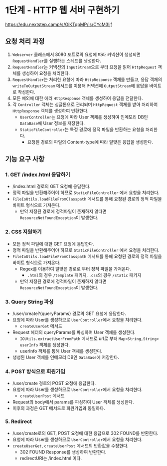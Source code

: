 [//]: # (# 웹 애플리케이션 서버)

[//]: # (## 진행 방법)

[//]: # (* 웹 애플리케이션 서버 요구사항을 파악한다.)

[//]: # (* 요구사항에 대한 구현을 완료한 후 자신의 github 아이디에 해당하는 브랜치에 Pull Request&#40;이하 PR&#41;를 통해 코드 리뷰 요청을 한다.)

[//]: # (* 코드 리뷰 피드백에 대한 개선 작업을 하고 다시 PUSH한다.)

[//]: # (* 모든 피드백을 완료하면 다음 단계를 도전하고 앞의 과정을 반복한다.)

[//]: # ()

[//]: # (## 온라인 코드 리뷰 과정)

[//]: # (* [텍스트와 이미지로 살펴보는 온라인 코드 리뷰 과정]&#40;https://github.com/next-step/nextstep-docs/tree/master/codereview&#41;)

[//]: # ()

# 1단계 - HTTP 웹 서버 구현하기

https://edu.nextstep.camp/s/GiKTqpMP/ls/CYcM3ljf

## 요청 처리 과정

1. `Webserver` 클래스에서 8080 포트로의 요청에 따라 커넥션이 생성되면 `RequestHandler`를 실행하는 스레드를 생성한다.
2. `RequestHandler`는 커넥션의 `InputStream`으로 부터 요청을 읽어 `HttpRequest` 객체를 생성하여 요청을 처리한다.
3. `RequestHandler`는 처리한 요청에 따라 `HttpResponse` 객체를 만들고, 응답 객체의 `writeToOutputStream` 메서드를 이용해 커넥션에 `OutputStream`에 응답을
   바이트로 작성한다.
4. 모든 예외에 대한 에러 `HttpResponse` 객체를 생성하여 응답을 전달한다.
5. 각 `Controller` 객체는 싱글톤으로 관리되며 `HttpRequest` 객체를 받아 처리하여 `HttpResponse` 객체를 생성하여 반환한다.
    - `UserController`는 요청에 따라 User 객체를 생성하여 인메모리 DB인 `DataBase`에 User 정보를 저장한다.
    - `StaticFileController`는 특정 경로에 정적 파일을 반환하는 요청을 처리한다.
        - 요청된 경로의 파일의 Content-type에 따라 알맞은 응답을 생성한다.

## 기능 요구 사항

### 1. GET /index.html 응답하기

- /index.html 경로의 GET 요청에 응답한다.
- 정적 파일을 반환해주어야 하므로 `StaticFileController` 에서 요청을 처리한다.
- `FileIoUtils.loadFileFromClasspath` 메서드를 통해 요청된 경로의 정적 파일을 바이트 형식으로 가져온다.
    - 만약 지정된 경로에 정적파일이 존재하지 않다면 `ResourceNotFoundException`이 발생한다.

### 2. CSS 지원하기

- 모든 정적 파일에 대한 GET 요청에 응답한다.
- 정적 파일을 반환해주어야 하므로 `StaticFileController` 에서 요청을 처리한다.
- `FileIoUtils.loadFileFromClasspath` 메서드를 통해 요청된 경로의 정적 파일을 바이트 형식으로 가져온다.
    - Regex를 이용하여 알맞은 경로로 부터 정적 파일을 가져온다.
        - `.html`의 경우 `/template` 패키지, `.css`의 경우 `/static` 패키지
    - 만약 지정된 경로에 정적파일이 존재하지 않다면 `ResourceNotFoundException`이 발생한다.

### 3. Query String 파싱

- /user/create?{queryParams} 경로의 GET 요청에 응답한다.
- 요청에 따라 User를 생성하므로 `UserController`에서 요청을 처리한다.
    - `createUserGet` 메서드
- Request 헤더의 queryParams를 파싱하여 User 객체를 생성한다.
    - `IOUtils.extractUserFromPath` 메서드로 url로 부터 `Map<String,String> userInfo` 객체를 생성한다.
    - userInfo 객체를 통해 User 객체를 생성한다.
- 생성된 User 객체를 인메모리 DB인 `DataBase`에 저장한다.

### 4. POST 방식으로 회원가입

- /user/create 경로의 POST 요청에 응답한다.
- 요청에 따라 User를 생성하므로 `UserController`에서 요청을 처리한다.
    - `createUserPost` 메서드
- Request의 body에서 params를 파싱하여 User 객체를 생성한다.
- 이후의 과정은 GET 메서드로 회원가입과 동일하다.

### 5. Redirect

- /user/create로의 GET, POST 요청에 대한 응답으로 302 FOUND를 반환한다.
- 요청에 따라 User를 생성하므로 `UserController`에서 요청을 처리한다.
- `createUserGet`, `createUserPost` 메서드의 반환값을 수정한다.
    - 302 FOUND Response를 생성하여 반환한다.
    - redirectURI는 /index.html 이다.

